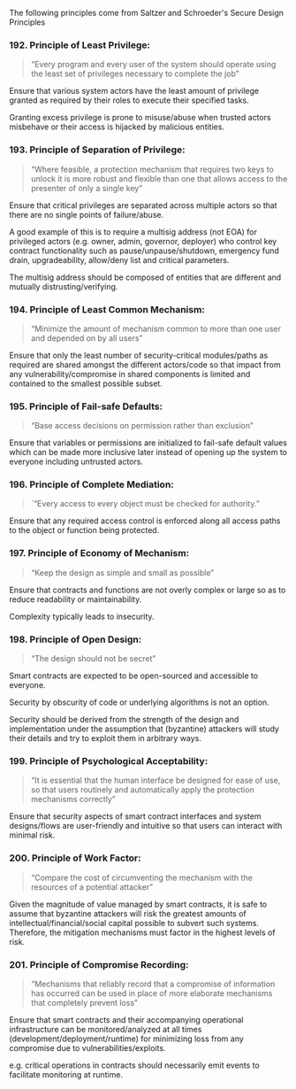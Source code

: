 The following principles come from Saltzer and Schroeder's Secure Design Principles

### 192. Principle of Least Privilege:

> “Every program and every user of the system should operate using the least set of privileges necessary to complete the job”

Ensure that various system actors have the least amount of privilege granted as required by their roles to execute their specified tasks.

Granting excess privilege is prone to misuse/abuse when trusted actors misbehave or their access is hijacked by malicious entities.

### 193. Principle of Separation of Privilege:

> “Where feasible, a protection mechanism that requires two keys to unlock it is more robust and flexible than one that allows access to the presenter of only a single key”

Ensure that critical privileges are separated across multiple actors so that there are no single points of failure/abuse.

A good example of this is to require a multisig address (not EOA) for privileged actors (e.g. owner, admin, governor, deployer) who control key contract functionality such as pause/unpause/shutdown, emergency fund drain, upgradeability, allow/deny list and critical parameters.

The multisig address should be composed of entities that are different and mutually distrusting/verifying.

### 194. Principle of Least Common Mechanism:

> “Minimize the amount of mechanism common to more than one user and depended on by all users”

Ensure that only the least number of security-critical modules/paths as required are shared amongst the different actors/code so that impact from any vulnerability/compromise in shared components is limited and contained to the smallest possible subset.

### 195. Principle of Fail-safe Defaults:

> “Base access decisions on permission rather than exclusion”

Ensure that variables or permissions are initialized to fail-safe default values which can be made more inclusive later instead of opening up the system to everyone including untrusted actors.

### 196. Principle of Complete Mediation:

> `“Every access to every object must be checked for authority.”

Ensure that any required access control is enforced along all access paths to the object or function being protected.

### 197. Principle of Economy of Mechanism:

> “Keep the design as simple and small as possible”

Ensure that contracts and functions are not overly complex or large so as to reduce readability or maintainability.

Complexity typically leads to insecurity.

### 198. Principle of Open Design:

> “The design should not be secret”

Smart contracts are expected to be open-sourced and accessible to everyone.

Security by obscurity of code or underlying algorithms is not an option.

Security should be derived from the strength of the design and implementation under the assumption that (byzantine) attackers will study their details and try to exploit them in arbitrary ways.

### 199. Principle of Psychological Acceptability:

> “It is essential that the human interface be designed for ease of use, so that users routinely and automatically apply the protection mechanisms correctly”

Ensure that security aspects of smart contract interfaces and system designs/flows are user-friendly and intuitive so that users can interact with minimal risk.

### 200. Principle of Work Factor:

> “Compare the cost of circumventing the mechanism with the resources of a potential attacker”

Given the magnitude of value managed by smart contracts, it is safe to assume that byzantine attackers will risk the greatest amounts of intellectual/financial/social capital possible to subvert such systems. Therefore, the mitigation mechanisms must factor in the highest levels of risk.

### 201. Principle of Compromise Recording:

> “Mechanisms that reliably record that a compromise of information has occurred can be used in place of more elaborate mechanisms that completely prevent loss”

Ensure that smart contracts and their accompanying operational infrastructure can be monitored/analyzed at all times (development/deployment/runtime) for minimizing loss from any compromise due to vulnerabilities/exploits.

e.g. critical operations in contracts should necessarily emit events to facilitate monitoring at runtime.
